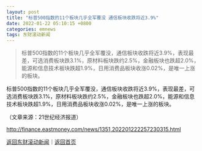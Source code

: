 ```yaml
---
layout: post
title: "标普500指数的11个板块几乎全军覆没 通信板块收跌将近3.9%"
date: 2022-01-22 05:10:15 +0800
categories: emnews
tags: 东财滚动新闻
---
```

> 标普500指数的11个板块几乎全军覆没，通信板块收跌将近3.9%，表现最差，可选消费板块跌3.1%，原材料板块跌约2.5%，金融板块也跌超2.0%，能源和信息技术板块跌超1.9%，日用消费品板块收涨0.02%，是唯一上涨的板块。

<p>标普500指数的11个板块几乎全军覆没，通信板块收跌将近3.9%，表现最差，可选消费板块跌3.1%，原材料板块跌约2.5%，金融板块也跌超2.0%，能源和信息技术板块跌超1.9%，日用消费品板块收涨0.02%，是唯一上涨的板块。</p><p class="em_media">（文章来源：21世纪经济报道）</p>

<http://finance.eastmoney.com/news/1351,202201222257230315.html>

[返回东财滚动新闻](//finews.withounder.com/emnews/)｜[返回首页](//finews.withounder.com/)